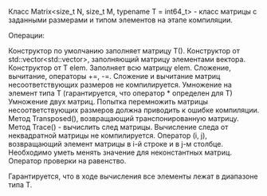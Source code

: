 Класс Matrix<size_t N, size_t M, typename T = int64_t> - класс матрицы с
заданными размерами и типом элементов на этапе компиляции.

Операции:

Конструктор по умолчанию заполняет матрицу T().
Конструктор от std::vector<std::vector<T>>, заполняющий матрицу элементами вектора. 
Конструктор от T elem. Заполняет всю матрицу elem.
Сложение, вычитание, операторы +=, -=. Сложение и вычитание матриц несоответствующих размеров не компилируется.
Умножение на элемент типа T (гарантируется, что оператор * определен для T)
Умножение двух матриц. Попытка перемножить матрицы несоответствующих размеров должна приводить к ошибке компиляции.
Метод Transposed(), возвращающий транспонированную матрицу.
Метод Trace() - вычислить след матрицы. Вычисление следа от неквадратной матрицы не компилируется.
Оператор (i, j), возвращающий элемент матрицы в i-й строке и в j-м столбце. Необходимо уметь менять значение для неконстантных матриц.
Оператор проверки на равенство.

Гарантируется, что в ходе вычисления все элементы лежат в диапазоне типа T.

